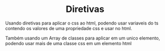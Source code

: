 <h1 align="center">Diretivas</h1>

<p>Usando diretivas para aplicar o css ao html, podendo usar variaveis do ts contendo os valores de uma propriedade css e usar no html.</p>
<p>Também usando um Array de classes para aplicar em um unico elemento, podendo usar mais de uma classe css em um elemento html</p>
